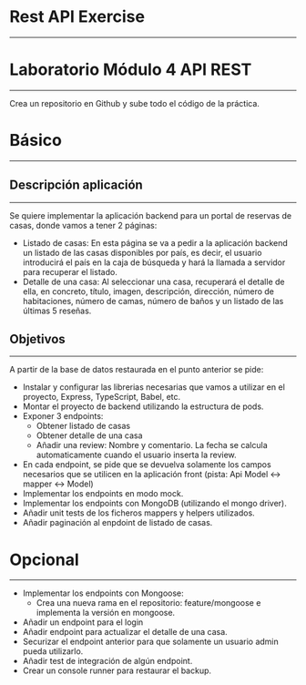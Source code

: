 # Rest API Exercise
---
# Laboratorio Módulo 4 API REST
---
Crea un repositorio en Github y sube todo el código de la práctica.
# Básico
---
## Descripción aplicación
---
Se quiere implementar la aplicación backend para un portal de reservas de casas, donde vamos a tener 2 páginas:
- Listado de casas:
En esta página se va a pedir a la aplicación backend un listado de las casas disponibles por país, es decir, el usuario introducirá el país en la caja de búsqueda y hará la llamada a servidor para recuperar el listado.
- Detalle de una casa:
Al seleccionar una casa, recuperará el detalle de ella, en concreto, título, imagen, descripción, dirección, número de habitaciones, número de camas, número de baños y un listado de las últimas 5 reseñas.
## Objetivos
---
A partir de la base de datos restaurada en el punto anterior se pide:
- Instalar y configurar las librerias necesarias que vamos a utilizar en el proyecto, Express, TypeScript, Babel, etc.
- Montar el proyecto de backend utilizando la estructura de pods.
- Exponer 3 endpoints:
    - Obtener listado de casas
    - Obtener detalle de una casa
    - Añadir una review: Nombre y comentario. La fecha se calcula automaticamente cuando el usuario inserta la review.
- En cada endpoint, se pide que se devuelva solamente los campos necesarios que se utilicen en la aplicación front (pista: Api Model <-> mapper <-> Model)
- Implementar los endpoints en modo mock.
- Implementar los endpoints con MongoDB (utilizando el mongo driver).
- Añadir unit tests de los ficheros mappers y helpers utilizados.
- Añadir paginación al enpdoint de listado de casas.
# Opcional
---
- Implementar los endpoints con Mongoose:
    - Crea una nueva rama en el repositorio: feature/mongoose e implementa la versión en mongoose.
- Añadir un endpoint para el login
- Añadir endpoint para actualizar el detalle de una casa.
- Securizar el endpoint anterior para que solamente un usuario admin pueda utilizarlo.
- Añadir test de integración de algún endpoint.
- Crear un console runner para restaurar el backup. 

